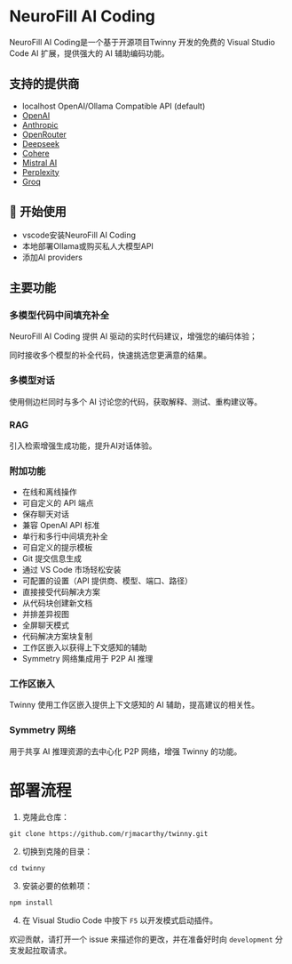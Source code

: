 # NeuroFill AI Coding

NeuroFill AI Coding是一个基于开源项目Twinny 开发的免费的 Visual Studio Code AI 扩展，提供强大的 AI 辅助编码功能。

## 支持的提供商

- localhost OpenAI/Ollama Compatible API (default)
- [OpenAI](https://openai.com)
- [Anthropic](https://www.anthropic.com)
- [OpenRouter](https://openrouter.ai)
- [Deepseek](https://www.deepseek.com)
- [Cohere](https://www.cohere.ai)
- [Mistral AI](https://mistral.ai)
- [Perplexity](https://www.perplexity.ai)
- [Groq](https://groq.com)

## 🚀 开始使用

- vscode安装NeuroFill AI Coding
- 本地部署Ollama或购买私人大模型API
- 添加AI providers

## 主要功能

### 多模型代码中间填充补全

NeuroFill AI Coding 提供 AI 驱动的实时代码建议，增强您的编码体验；

同时接收多个模型的补全代码，快速挑选您更满意的结果。

### 多模型对话

使用侧边栏同时与多个 AI 讨论您的代码，获取解释、测试、重构建议等。

### RAG

引入检索增强生成功能，提升AI对话体验。

### 附加功能

- 在线和离线操作
- 可自定义的 API 端点
- 保存聊天对话
- 兼容 OpenAI API 标准
- 单行和多行中间填充补全
- 可自定义的提示模板
- Git 提交信息生成
- 通过 VS Code 市场轻松安装
- 可配置的设置（API 提供商、模型、端口、路径）
- 直接接受代码解决方案
- 从代码块创建新文档
- 并排差异视图
- 全屏聊天模式
- 代码解决方案块复制
- 工作区嵌入以获得上下文感知的辅助
- Symmetry 网络集成用于 P2P AI 推理

### 工作区嵌入

Twinny 使用工作区嵌入提供上下文感知的 AI 辅助，提高建议的相关性。

### Symmetry 网络

用于共享 AI 推理资源的去中心化 P2P 网络，增强 Twinny 的功能。

# 部署流程

  1. 克隆此仓库：

``` 
git clone https://github.com/rjmacarthy/twinny.git 
```

  2. 切换到克隆的目录：

```
cd twinny
```

  3. 安装必要的依赖项：

```
npm install
```

  4. 在 Visual Studio Code 中按下 `F5` 以开发模式启动插件。

欢迎贡献，请打开一个 issue 来描述你的更改，并在准备好时向 `development` 分支发起拉取请求。

